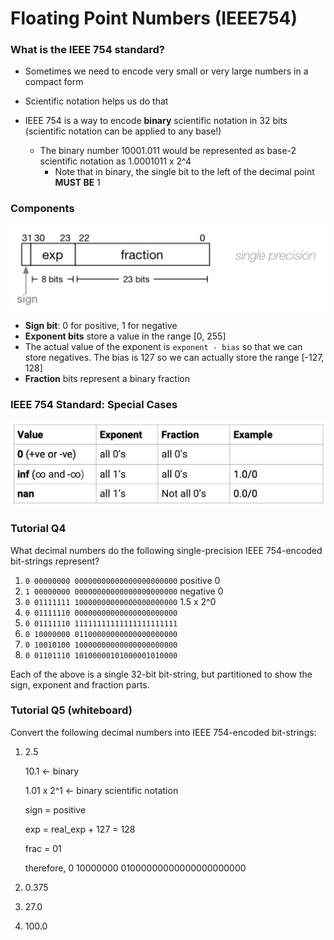 # Floating Point Numbers (IEEE754)



### What is the IEEE 754 standard?

- Sometimes we need to encode very small or very large numbers in a compact form
- Scientific notation helps us do that

- IEEE 754 is a way to encode **binary** scientific notation in 32 bits (scientific notation can be applied to any base!)
  - The binary number 10001.011 would be represented as base-2 scientific notation as 1.0001011 x 2^4
    - Note that in binary, the single bit to the left of the decimal point **MUST BE** 1 



### Components

![Components](components.png)

- **Sign bit**: 0 for positive, 1 for negative
- **Exponent bits** store a value in the range [0, 255]
- The actual value of the exponent is ```exponent - bias``` so that we can store negatives. The bias is 127 so we can actually store the range [-127, 128]
- **Fraction** bits represent a binary fraction



### IEEE 754 Standard: Special Cases

![Special cases](special_cases.png)



### Tutorial Q4

What decimal numbers do the following single-precision IEEE 754-encoded bit-strings represent?

1. `0 00000000 00000000000000000000000` positive 0
2. `1 00000000 00000000000000000000000` negative 0
3. `0 01111111 10000000000000000000000`  1.5 x 2^0
4. `0 01111110 00000000000000000000000`
5. `0 01111110 11111111111111111111111`
6. `0 10000000 01100000000000000000000`
7. `0 10010100 10000000000000000000000`
8. `0 01101110 10100000101000001010000`

Each of the above is a single 32-bit bit-string, but partitioned to show the sign, exponent and fraction parts.



### Tutorial Q5 (whiteboard)

Convert the following decimal numbers into IEEE 754-encoded bit-strings:

1. 2.5

   10.1 <- binary

   1.01 x 2^1 <- binary scientific notation

   sign = positive

   exp = real_exp + 127 = 128

   frac = 01

   therefore, 0 10000000 01000000000000000000000

2. 0.375

3. 27.0

4. 100.0